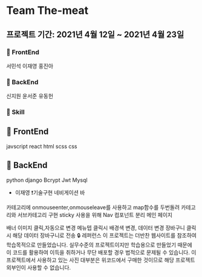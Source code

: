 # Team The-meat
## 프로젝트 기간: 2021년 4월 12일 ~ 2021년 4월 23일
### 🐶 FrontEnd
서민석
이재영
홍진아
### 🐼 BackEnd
신지원
윤서준
유동헌
### 🐤 Skill
## 🐶 FrontEnd
javscript
react
html
scss
css
## 🐼 BackEnd
python
django
Bcrypt
Jwt
Mysql


- 이재영
❗️기술구현
네비게이션 바

카테고리에 onmouseenter,onmouseleave를 사용하고 map함수를 두번돌려 카테고리와 서브카테고리 구현
sticky 사용을 위해 Nav 컴포넌트 분리
메인 페이지

배너 이미지 클릭,자동으로 변경
메뉴텝 클릭시 배경색 변경, 데이터 변경
장바구니 클릭시 해당 데이터 장바구니로 전송
🔒 레퍼런스
이 프로젝트는 더반찬 웹사이트를 참조하여 학습목적으로 만들었습니다. 실무수준의 프로젝트이지만 학습용으로 만들었기 때문에 이 코드를 활용하여 이득을 취하거나 무단 배포할 경우 법적으로 문제될 수 있습니다. 이 프로젝트에서 사용하고 있는 사진 대부분은 위코드에서 구매한 것이므로 해당 프로젝트 외부인이 사용할 수 없습니다.
